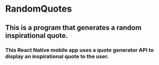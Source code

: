# RandomQuotes
## This is a program that generates a random inspirational quote.

### This React Native mobile app uses a quote generator API to display an inspirational quote to the user.
